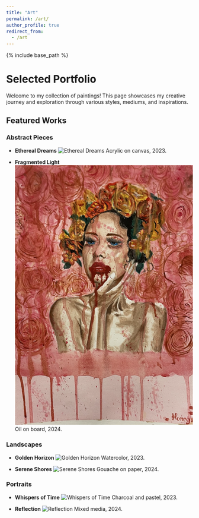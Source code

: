 ```yaml
---
title: "Art"
permalink: /art/
author_profile: true
redirect_from:
  - /art
---
```


{% include base_path %}

# Selected Portfolio

Welcome to my collection of paintings! This page showcases my creative journey and exploration through various styles, mediums, and inspirations.

## Featured Works

### Abstract Pieces
- **Ethereal Dreams**
  ![Ethereal Dreams]()
  Acrylic on canvas, 2023.

- **Fragmented Light**
  ![Fragmented Light](paintings/painting1.png)
  Oil on board, 2024.

### Landscapes
- **Golden Horizon**
  ![Golden Horizon](paintings/painting2.png)
  Watercolor, 2023.

- **Serene Shores**
  ![Serene Shores](paintings/painting3.png)
  Gouache on paper, 2024.

### Portraits
- **Whispers of Time**
  ![Whispers of Time](paintings/painting4.png)
  Charcoal and pastel, 2023.

- **Reflection**
  ![Reflection](paintings/painting5.png)
  Mixed media, 2024.

